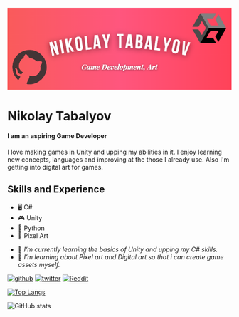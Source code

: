 ![I am an aspiring Game Developer](https://github.com/nikolaytabalyov/nikolaytabalyov/blob/main/Github%20Banner.png)

# Nikolay Tabalyov
#### I am an aspiring Game Developer

I love making games in Unity and upping my abilities in it. I enjoy learning new concepts, languages and improving at the those I already use. Also I'm getting into digital art for games.

## Skills and Experience
* 🖥 C#
* 🎮 Unity
* 🐍 Python
* 👾 Pixel Art



- 🤖 *I’m currently learning the basics of Unity and upping my C# skills.*
- 🎨 *I’m learning about Pixel art and Digital art so that i can create game assets myself.* 


[<img src='https://cdn.jsdelivr.net/npm/simple-icons@3.0.1/icons/github.svg' alt='github' height='40'>](https://github.com/nikolaytabalyov)  [<img src='https://cdn.jsdelivr.net/npm/simple-icons@3.0.1/icons/twitter.svg' alt='twitter' height='40'>](https://twitter.com/nikolaytabalyov)  [<img src='https://cdn.jsdelivr.net/npm/simple-icons@3.0.1/icons/reddit.svg' alt='Reddit' height='40'>](https://www.reddit.com/user/nikolaytabalyov)  

[![Top Langs](https://github-readme-stats.vercel.app/api/top-langs/?username=nikolaytabalyov)](https://github.com/anuraghazra/github-readme-stats)

![GitHub stats](https://github-readme-stats.vercel.app/api?username=nikolaytabalyov&show_icons=true)  

 

